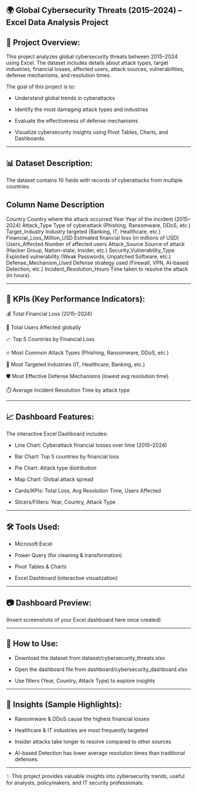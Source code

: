 🌍 Global Cybersecurity Threats (2015–2024) – Excel Data Analysis Project
---
📌 Project Overview:
--

This project analyzes global cybersecurity threats between 2015–2024 using Excel. The dataset includes details about attack types,
target industries, financial losses, affected users, attack sources, vulnerabilities, defense mechanisms, and resolution times.

The goal of this project is to:

- Understand global trends in cyberattacks

- Identify the most damaging attack types and industries

- Evaluate the effectiveness of defense mechanisms

- Visualize cybersecurity insights using Pivot Tables, Charts, and Dashboards.

---

📊 Dataset Description:
--

The dataset contains 10 fields with records of cyberattacks from multiple countries.

Column Name                                      	          Description
---
Country	                                         Country where the attack occurred
Year	                                           Year of the incident (2015–2024)
Attack_Type	                                     Type of cyberattack (Phishing, Ransomware, DDoS, etc.)
Target_Industry	                                 Industry targeted (Banking, IT, Healthcare, etc.)
Financial_Loss_Million_USD	                     Estimated financial loss (in millions of USD)
Users_Affected	                                 Number of affected users
Attack_Source                                    Source of attack (Hacker Group, Nation-state, Insider, etc.)
Security_Vulnerability_Type	                     Exploited vulnerability (Weak Passwords, Unpatched Software, etc.)
Defense_Mechanism_Used	                         Defense strategy used (Firewall, VPN, AI-based Detection, etc.)
Incident_Resolution_Hours                      	 Time taken to resolve the attack (in hours).

---

🔑 KPIs (Key Performance Indicators):
--

💰 Total Financial Loss (2015–2024)

👥 Total Users Affected globally

📈 Top 5 Countries by Financial Loss

🔥 Most Common Attack Types (Phishing, Ransomware, DDoS, etc.)

🏢 Most Targeted Industries (IT, Healthcare, Banking, etc.)

🛡️ Most Effective Defense Mechanisms (lowest avg resolution time)

⏱️ Average Incident Resolution Time by attack type

---

📈 Dashboard Features:
--

The interactive Excel Dashboard includes:

- Line Chart: Cyberattack financial losses over time (2015–2024)

- Bar Chart: Top 5 countries by financial loss

- Pie Chart: Attack type distribution

- Map Chart: Global attack spread

- Cards/KPIs: Total Loss, Avg Resolution Time, Users Affected

- Slicers/Filters: Year, Country, Attack Type
---

🛠️ Tools Used:
--

- Microsoft Excel

- Power Query (for cleaning & transformation)

- Pivot Tables & Charts

- Excel Dashboard (interactive visualization)

---

📷 Dashboard Preview:
--

(Insert screenshots of your Excel dashboard here once created)

---

🚀 How to Use:
--

- Download the dataset from dataset/cybersecurity_threats.xlsx

- Open the dashboard file from dashboard/cybersecurity_dashboard.xlsx

- Use filters (Year, Country, Attack Type) to explore insights

---

📢 Insights (Sample Highlights):
--

- Ransomware & DDoS cause the highest financial losses

- Healthcare & IT industries are most frequently targeted

- Insider attacks take longer to resolve compared to other sources

- AI-based Detection has lower average resolution times than traditional defenses.

---

✨ This project provides valuable insights into cybersecurity trends, useful for analysts, policymakers, and IT security professionals.
